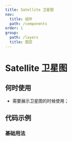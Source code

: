 ```yaml
---
title: Satellite 卫星图
nav:
  title: 组件
  path: /components
order: 1
group:
  path: /layers
  title: 图层
---
```


# Satellite 卫星图

## 何时使用

-  需要展示卫星图的时候使用；

## 代码示例

### 基础用法

<code src="./demo/demo-01.tsx"></code>

